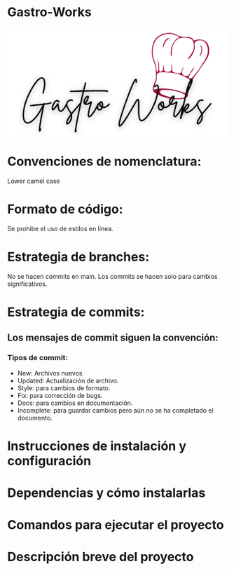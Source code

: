 # Gastro-Works
![Logo](imgs/logo.png)
# Convenciones de nomenclatura: 
Lower camel case
# Formato de código:
Se prohibe el uso de estilos en línea. 
# Estrategia de branches:
No se hacen commits en main. 
Los commits se hacen solo para cambios significativos.
# Estrategia de commits: 
## Los mensajes de commit siguen la convención: 
### Tipos de commit:
- New: Archivos nuevos
- Updated: Actualización de archivo. 
- Style: para cambios de formato. 
- Fix: para corrección de bugs.
- Docs: para cambios en documentación. 
- Incomplete: para guardar cambios pero aún no se ha completado el documento. 
# Instrucciones de instalación y configuración

# Dependencias y cómo instalarlas

# Comandos para ejecutar el proyecto 

# Descripción breve del proyecto 
